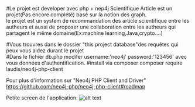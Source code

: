 #Le projet est developer avec php + nep4j
Scientifique Article est un projet(Pas encore complété) basé sur la notion des graph. <br>
le projet est un system de recommandation des article scientifique entre les autheurs et aussi de proposer une collaboration entre les autheurs qui partagent le même domaine(Ex:machine learning,Java,crypto....) <br>

#Vous trouvres dans le dossier "this project database"des requêtes qui peux vous aidez durant le projet <br>
#Dans le fichier db.php modifer username:'neo4j' password:'123456' avec vous données d'authentification.
#install via composer
composer require laudis/neo4j-php-client

Pour plus d'information sur "Neo4j PHP Client and Driver"
https://github.com/neo4j-php/neo4j-php-client#roadmap

Petite screen de l'application:
![alt text](https://b.top4top.io/p_2352jgo9k1.png)

